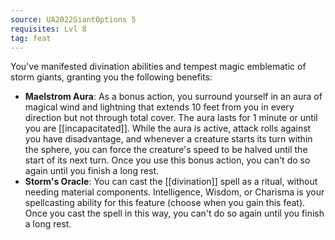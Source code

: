 ```yaml
---
source: UA2022GiantOptions 5
requisites: Lvl 8
tag: feat
---
```


You've manifested divination abilities and tempest magic emblematic of storm giants, granting you the following benefits:

- **Maelstrom Aura**: As a bonus action, you surround yourself in an aura of magical wind and lightning that extends 10 feet from you in every direction but not through total cover. The aura lasts for 1 minute or until you are [[incapacitated]]. While the aura is active, attack rolls against you have disadvantage, and whenever a creature starts its turn within the sphere, you can force the creature's speed to be halved until the start of its next turn. Once you use this bonus action, you can't do so again until you finish a long rest.
- **Storm's Oracle**: You can cast the [[divination]] spell as a ritual, without needing material components. Intelligence, Wisdom, or Charisma is your spellcasting ability for this feature (choose when you gain this feat). Once you cast the spell in this way, you can't do so again until you finish a long rest.

